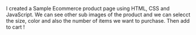 I created a Sample Ecommerce product page using HTML, CSS and JavaScript. We can see other sub images of the product and we can selecct the size, color and also the number of items we want to purchase. Then add to cart !
